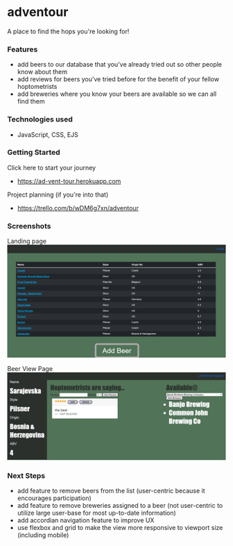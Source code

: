 # adventour

A place to find the hops you're looking for!

### Features
- add beers to our database that you've already tried out so other people know about them
- add reviews for beers you've tried before for the benefit of your fellow hoptometrists
- add breweries where you know your beers are available so we can all find them

### Technologies used
- JavaScript, CSS, EJS

### Getting Started
Click here to start your journey
- https://ad-vent-tour.herokuapp.com

Project planning (if you're into that)
- https://trello.com/b/wDM6g7xn/adventour

### Screenshots

Landing page
![](/public/images/landing_page.png)

Beer View Page
![](/public/images/beer_view.png)

### Next Steps
- add feature to remove beers from the list (user-centric because it encourages participation)
- add feature to remove breweries assigned to a beer (not user-centric to utilize large user-base for most up-to-date information)
- add accordian navigation feature to improve UX
- use flexbox and grid to make the view more responsive to viewport size (including mobile)
